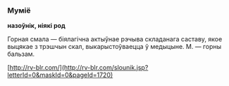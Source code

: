 ### Муміё
**назоўнік, ніякі род**

Горная смала — біялагічна актыўнае рэчыва складанага саставу, якое выцякае з трэшчын скал, выкарыстоўваецца ў медыцыне. М. — горны бальзам.

<a rel="author">[http://rv-blr.com/](http://rv-blr.com/slounik.jsp?letterId=0&maskId=0&pageId=1720)</a>
